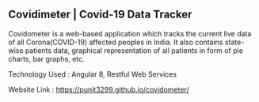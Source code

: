 Covidimeter | Covid-19 Data Tracker
--------------------------------------

Covidometer is a web-based application which tracks the current live data of all Corona(COVID-19) affected peoples in India. It also contains state-wise patients data, graphical representation of all patients in form of pie charts, bar graphs, etc.

Technology Used : Angular 8, Restful Web Services

Website Link : https://punit3299.github.io/covidometer/
